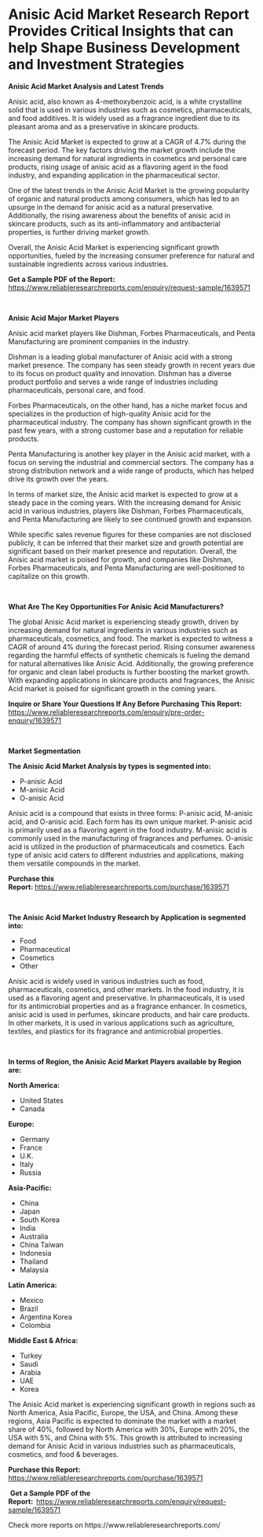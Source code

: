 <p><h1>Anisic Acid Market Research Report Provides Critical Insights that can help Shape Business Development and Investment Strategies</h1></p><p><strong>Anisic Acid Market Analysis and Latest Trends</strong></p>
<p><p>Anisic acid, also known as 4-methoxybenzoic acid, is a white crystalline solid that is used in various industries such as cosmetics, pharmaceuticals, and food additives. It is widely used as a fragrance ingredient due to its pleasant aroma and as a preservative in skincare products.</p><p>The Anisic Acid Market is expected to grow at a CAGR of 4.7% during the forecast period. The key factors driving the market growth include the increasing demand for natural ingredients in cosmetics and personal care products, rising usage of anisic acid as a flavoring agent in the food industry, and expanding application in the pharmaceutical sector.</p><p>One of the latest trends in the Anisic Acid Market is the growing popularity of organic and natural products among consumers, which has led to an upsurge in the demand for anisic acid as a natural preservative. Additionally, the rising awareness about the benefits of anisic acid in skincare products, such as its anti-inflammatory and antibacterial properties, is further driving market growth.</p><p>Overall, the Anisic Acid Market is experiencing significant growth opportunities, fueled by the increasing consumer preference for natural and sustainable ingredients across various industries.</p></p>
<p><strong>Get a Sample PDF of the Report:&nbsp;</strong> <a href="https://www.reliableresearchreports.com/enquiry/request-sample/1639571">https://www.reliableresearchreports.com/enquiry/request-sample/1639571</a></p>
<p>&nbsp;</p>
<p><strong>Anisic Acid Major Market Players</strong></p>
<p><p>Anisic acid market players like Dishman, Forbes Pharmaceuticals, and Penta Manufacturing are prominent companies in the industry. </p><p>Dishman is a leading global manufacturer of Anisic acid with a strong market presence. The company has seen steady growth in recent years due to its focus on product quality and innovation. Dishman has a diverse product portfolio and serves a wide range of industries including pharmaceuticals, personal care, and food.</p><p>Forbes Pharmaceuticals, on the other hand, has a niche market focus and specializes in the production of high-quality Anisic acid for the pharmaceutical industry. The company has shown significant growth in the past few years, with a strong customer base and a reputation for reliable products.</p><p>Penta Manufacturing is another key player in the Anisic acid market, with a focus on serving the industrial and commercial sectors. The company has a strong distribution network and a wide range of products, which has helped drive its growth over the years.</p><p>In terms of market size, the Anisic acid market is expected to grow at a steady pace in the coming years. With the increasing demand for Anisic acid in various industries, players like Dishman, Forbes Pharmaceuticals, and Penta Manufacturing are likely to see continued growth and expansion.</p><p>While specific sales revenue figures for these companies are not disclosed publicly, it can be inferred that their market size and growth potential are significant based on their market presence and reputation. Overall, the Anisic acid market is poised for growth, and companies like Dishman, Forbes Pharmaceuticals, and Penta Manufacturing are well-positioned to capitalize on this growth.</p></p>
<p>&nbsp;</p>
<p><strong>What Are The Key Opportunities For Anisic Acid Manufacturers?</strong></p>
<p><p>The global Anisic Acid market is experiencing steady growth, driven by increasing demand for natural ingredients in various industries such as pharmaceuticals, cosmetics, and food. The market is expected to witness a CAGR of around 4% during the forecast period. Rising consumer awareness regarding the harmful effects of synthetic chemicals is fueling the demand for natural alternatives like Anisic Acid. Additionally, the growing preference for organic and clean label products is further boosting the market growth. With expanding applications in skincare products and fragrances, the Anisic Acid market is poised for significant growth in the coming years.</p></p>
<p><strong>Inquire or Share Your Questions If Any Before Purchasing This Report:</strong> <a href="https://www.reliableresearchreports.com/enquiry/pre-order-enquiry/1639571">https://www.reliableresearchreports.com/enquiry/pre-order-enquiry/1639571</a></p>
<p>&nbsp;</p>
<p><strong>Market Segmentation</strong></p>
<p><strong>The Anisic Acid Market Analysis by types is segmented into:</strong></p>
<p><ul><li>P-anisic Acid</li><li>M-anisic Acid</li><li>O-anisic Acid</li></ul></p>
<p><p>Anisic acid is a compound that exists in three forms: P-anisic acid, M-anisic acid, and O-anisic acid. Each form has its own unique market. P-anisic acid is primarily used as a flavoring agent in the food industry. M-anisic acid is commonly used in the manufacturing of fragrances and perfumes. O-anisic acid is utilized in the production of pharmaceuticals and cosmetics. Each type of anisic acid caters to different industries and applications, making them versatile compounds in the market.</p></p>
<p><strong>Purchase this Report:&nbsp;</strong><a href="https://www.reliableresearchreports.com/purchase/1639571">https://www.reliableresearchreports.com/purchase/1639571</a></p>
<p>&nbsp;</p>
<p><strong>The Anisic Acid Market Industry Research by Application is segmented into:</strong></p>
<p><ul><li>Food</li><li>Pharmaceutical</li><li>Cosmetics</li><li>Other</li></ul></p>
<p><p>Anisic acid is widely used in various industries such as food, pharmaceuticals, cosmetics, and other markets. In the food industry, it is used as a flavoring agent and preservative. In pharmaceuticals, it is used for its antimicrobial properties and as a fragrance enhancer. In cosmetics, anisic acid is used in perfumes, skincare products, and hair care products. In other markets, it is used in various applications such as agriculture, textiles, and plastics for its fragrance and antimicrobial properties.</p></p>
<p>&nbsp;</p>
<p><strong>In terms of Region, the Anisic Acid Market Players available by Region are:</strong></p>
<p>
    <p> <strong> North America: </strong>
        <ul>
            <li>United States</li>
            <li>Canada</li>
        </ul>
        </p> 
    <p> <strong> Europe: </strong>
        <ul>
            <li>Germany</li>
            <li>France</li>
            <li>U.K.</li>
            <li>Italy</li>
            <li>Russia</li>
        </ul>
        </p> 
    <p> <strong> Asia-Pacific: </strong>
        <ul>
            <li>China</li>
            <li>Japan</li>
            <li>South Korea</li>
            <li>India</li>
            <li>Australia</li>
            <li>China Taiwan</li>
            <li>Indonesia</li>
            <li>Thailand</li>
            <li>Malaysia</li>
        </ul>
        </p> 
    <p> <strong> Latin America: </strong>
        <ul>
            <li>Mexico</li>
            <li>Brazil</li>
            <li>Argentina Korea</li>
            <li>Colombia</li>
        </ul>
        </p> 
    <p> <strong> Middle East & Africa: </strong>
        <ul>
            <li>Turkey</li>
            <li>Saudi</li>
            <li>Arabia</li>
            <li>UAE</li>
            <li>Korea</li>
        </ul>
    </p>
    </p>
<p><p>The Anisic Acid market is experiencing significant growth in regions such as North America, Asia Pacific, Europe, the USA, and China. Among these regions, Asia Pacific is expected to dominate the market with a market share of 40%, followed by North America with 30%, Europe with 20%, the USA with 5%, and China with 5%. This growth is attributed to increasing demand for Anisic Acid in various industries such as pharmaceuticals, cosmetics, and food & beverages.</p></p>
<p><strong>Purchase this Report: </strong><a href="https://www.reliableresearchreports.com/purchase/1639571">https://www.reliableresearchreports.com/purchase/1639571</a></p>
<p>&nbsp;<strong>Get a Sample PDF of the Report:&nbsp;&nbsp;</strong><a href="https://www.reliableresearchreports.com/enquiry/request-sample/1639571">https://www.reliableresearchreports.com/enquiry/request-sample/1639571</a></p>
<p><strong></strong></p>
<p>Check more reports on https://www.reliableresearchreports.com/</p>